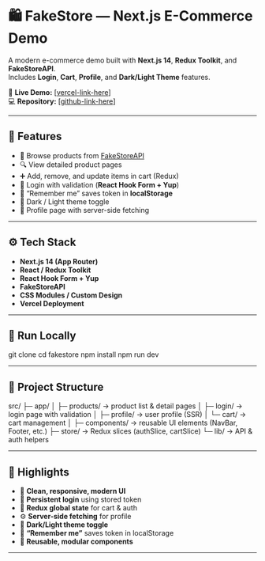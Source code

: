 # 🛍️ FakeStore — Next.js E-Commerce Demo

A modern e-commerce demo built with **Next.js 14**, **Redux Toolkit**, and **FakeStoreAPI**.  
Includes **Login**, **Cart**, **Profile**, and **Dark/Light Theme** features.

🔗 **Live Demo:** [[vercel-link-here](https://vercel.com/takos-projects-7f7ff30c/fakestore-next)]  
💻 **Repository:** [[github-link-here](https://github.com/TakoSalakaia/fakestore-next/)]

---

## 🧩 Features
- 🛒 Browse products from [FakeStoreAPI](https://fakestoreapi.com)
- 🔍 View detailed product pages
- ➕ Add, remove, and update items in cart (Redux)
- 👤 Login with validation (**React Hook Form + Yup**)
- 💾 “Remember me” saves token in **localStorage**
- 🌙 Dark / Light theme toggle
- 🧠 Profile page with server-side fetching

---

## ⚙️ Tech Stack
- **Next.js 14 (App Router)**
- **React / Redux Toolkit**
- **React Hook Form + Yup**
- **FakeStoreAPI**
- **CSS Modules / Custom Design**
- **Vercel Deployment**

---

## 🚀 Run Locally

git clone <repo-url>
cd fakestore
npm install
npm run dev

---

## 📁 Project Structure


src/
 ├─ app/
 │   ├─ products/     → product list & detail pages
 │   ├─ login/        → login page with validation
 │   ├─ profile/      → user profile (SSR)
 │   └─ cart/         → cart management
 │
 ├─ components/       → reusable UI elements (NavBar, Footer, etc.)
 ├─ store/            → Redux slices (authSlice, cartSlice)
 └─ lib/              → API & auth helpers

---

## 🧠 Highlights

- 🎨 **Clean, responsive, modern UI**
- 🔐 **Persistent login** using stored token
- 🛒 **Redux global state** for cart & auth
- ⚙️ **Server-side fetching** for profile
- 🌙 **Dark/Light theme toggle**
- 💾 **“Remember me”** saves token in localStorage
- 🧩 **Reusable, modular components**

---
